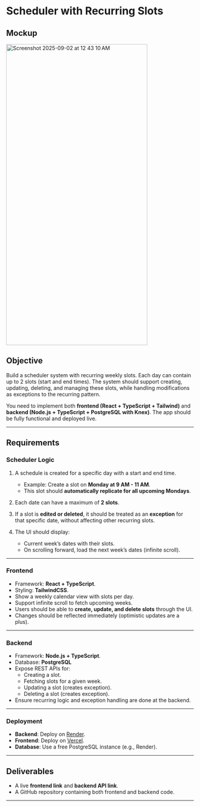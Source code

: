 # Scheduler with Recurring Slots


## Mockup 
<img width="379" height="807" alt="Screenshot 2025-09-02 at 12 43 10 AM" src="https://github.com/user-attachments/assets/d84bd942-3628-4984-a33e-f774bde85eac" />


## Objective
Build a scheduler system with recurring weekly slots. Each day can contain up to 2 slots (start and end times). The system should support creating, updating, deleting, and managing these slots, while handling modifications as exceptions to the recurring pattern.

You need to implement both **frontend (React + TypeScript + Tailwind)** and **backend (Node.js + TypeScript + PostgreSQL with Knex)**. The app should be fully functional and deployed live.

---

## Requirements

### Scheduler Logic
1. A schedule is created for a specific day with a start and end time.  
   - Example: Create a slot on **Monday at 9 AM - 11 AM**.
   - This slot should **automatically replicate for all upcoming Mondays**.

2. Each date can have a maximum of **2 slots**.

3. If a slot is **edited or deleted**, it should be treated as an **exception** for that specific date, without affecting other recurring slots.

4. The UI should display:
   - Current week’s dates with their slots.
   - On scrolling forward, load the next week’s dates (infinite scroll).

---

### Frontend
- Framework: **React + TypeScript**.
- Styling: **TailwindCSS**.
- Show a weekly calendar view with slots per day.
- Support infinite scroll to fetch upcoming weeks.
- Users should be able to **create, update, and delete slots** through the UI.
- Changes should be reflected immediately (optimistic updates are a plus).

---

### Backend
- Framework: **Node.js + TypeScript**.
- Database: **PostgreSQL**
- Expose REST APIs for:
  - Creating a slot.
  - Fetching slots for a given week.
  - Updating a slot (creates exception).
  - Deleting a slot (creates exception).
- Ensure recurring logic and exception handling are done at the backend.

---

### Deployment
- **Backend**: Deploy on [Render](https://render.com/).  
- **Frontend**: Deploy on [Vercel](https://vercel.com/).
- **Database**: Use a free PostgreSQL instance (e.g., Render).

---

## Deliverables
- A live **frontend link** and **backend API link**.
- A GitHub repository containing both frontend and backend code.

---

